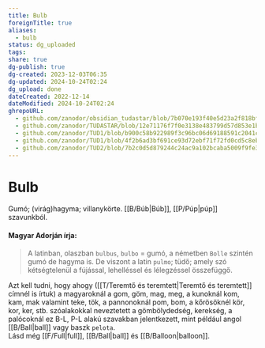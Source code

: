 ```yaml
---
title: Bulb
foreignTitle: true
aliases:
  - bulb
status: dg_uploaded
tags:
share: true
dg-publish: true
dg-created: 2023-12-03T06:35
dg-updated: 2024-10-24T02:24
dg_upload: done
dateCreated: 2022-12-14
dateModified: 2024-10-24T02:24
ghrepoURL:
  - github.com/zanodor/obsidian_tudastar/blob/7b070e193f40e5d23a2f818bf803593fb05aaed9/B/Bulb.md
  - github.com/zanodor/TUDASTAR/blob/12e71176f7f0e3138e483799d57d853e1bed8a4e/B/Bulb.md
  - github.com/zanodor/TUD1/blob/b900c58b922989f3c96bc06d69188591c2041c82/B/Bulb.md
  - github.com/zanodor/TUD1/blob/4f2b6ad3bf691ce93d72ebf71f72fd0cd5c8eb69/B/Bulb.md
  - github.com/zanodor/TUD2/blob/7b2c0d5d879244c24ac9a102bcaba5009f9fe3a5/B/Bulb.md
---
```


# Bulb

Gumó; (virág)hagyma; villanykörte. [[B/Búb\|Búb]], [[P/Púp\|púp]] szavunkból.  

#### Magyar Adorján írja:  

> A latinban, olaszban `bulbus`, `bulbo` = gumó, a németben `Bolle` szintén gumó de hagyma is. De viszont a latin `pulmo`; tüdő; amely szó kétségtelenül a fújással, lehelléssel és lélegzéssel összefüggő.  

Azt kell tudni, hogy ahogy ([[T/Teremtő és teremtett\|Teremtő és teremtett]] címnél is írtuk) a magyaroknál a gom, göm, mag, meg, a kunoknál kom, kam, mak valamint teke, tök, a pannonoknál pom, bom, a kőrösöknél kör, kor, ker, stb. szóalakokkal neveztetett a gömbölydedség, kerekség, a palócoknál ez B-L, P-L alakú szavakban jelentkezett, mint például angol [[B/Ball\|ball]] vagy baszk `pelota`.  
Lásd még [[F/Full\|full]], [[B/Ball\|ball]] és [[B/Balloon\|balloon]].  